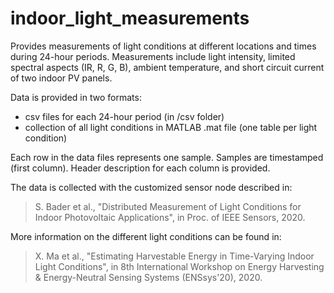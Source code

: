 # indoor_light_measurements
Provides measurements of light conditions at different locations and times during 24-hour periods. Measurements include light intensity, limited spectral aspects (IR, R, G, B), ambient temperature, and short circuit current of two indoor PV panels.

Data is provided in two formats:
- csv files for each 24-hour period (in /csv folder)
- collection of all light conditions in MATLAB .mat file (one table per light condition)

Each row in the data files represents one sample. Samples are timestamped (first column). Header description for each column is provided.

The data is collected with the customized sensor node described in:
>S. Bader et al., "Distributed Measurement of Light Conditions for Indoor Photovoltaic Applications", in Proc. of IEEE Sensors, 2020.

More information on the different light conditions can be found in:
>X. Ma et al., "Estimating Harvestable Energy in Time-Varying Indoor Light Conditions", in 8th International Workshop on Energy Harvesting & Energy-Neutral Sensing Systems (ENSsys'20), 2020.
